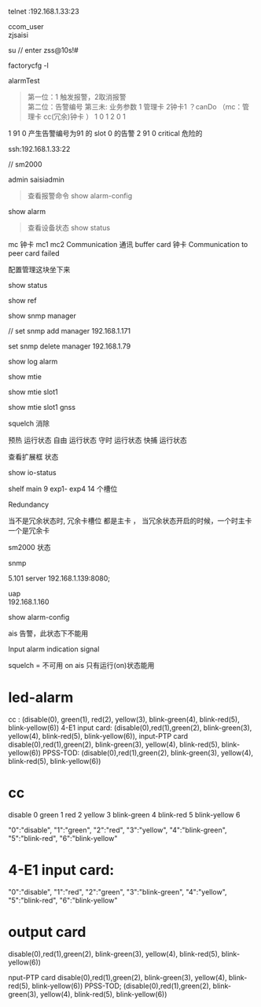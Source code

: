 telnet :192.168.1.33:23


ccom_user     
zjsaisi   

su // enter
zss@10s!#

factorycfg -l

alarmTest
> 第一位：1 触发报警，2取消报警   
> 第二位：告警编号 
> 第三未: 业务参数  1 管理卡 2钟卡1 ？canDo  （mc：管理卡 cc(冗余)钟卡 ）
1 0 1
2 0 1


1 91 0    产生告警编号为91 的  slot 0 的告警
2 91 0 
critical 危险的


ssh:192.168.1.33:22

// sm2000
 
admin 
saisiadmin

>查看报警命令
show alarm-config

show alarm

>查看设备状态
show status





mc 钟卡  mc1 mc2 
Communication 通讯
buffer card 钟卡
Communication to peer card failed 



配置管理这块坐下来





show status 

show ref




show snmp manager


// set snmp add manager 192.168.1.171

   set snmp delete manager 192.168.1.79

<!-- Engine ID -->


show log alarm




show mtie  


show mtie  slot1


show mtie  slot1 gnss 





squelch 消除


预热 运行状态
自由 运行状态
守时 运行状态
快捕 运行状态


查看扩展框 状态

show io-status 

shelf main  9 
exp1- exp4  14 个槽位

Redundancy

当不是冗余状态时,  冗余卡槽位 都是主卡 ， 当冗余状态开启的时候，一个时主卡 一个是冗余卡



sm2000 状态




snmp  

5.101
 server 192.168.1.139:8080;


uap  
 192.168.1.160






show  alarm-config 


ais 告警，此状态下不能用

Input alarm indication signal


squelch = 不可用  on  ais 
只有运行(on)状态能用




# led-alarm 

cc :  (disable(0), green(1), red(2), yellow(3), blink-green(4), blink-red(5), blink-yellow(6))
4-E1 input card: (disable(0),red(1),green(2), blink-green(3), yellow(4), blink-red(5), blink-yellow(6)), 
input-PTP  card disable(0),red(1),green(2), blink-green(3), yellow(4), blink-red(5), blink-yellow(6))
PPSS-TOD:  (disable(0),red(1),green(2), blink-green(3), yellow(4), blink-red(5), blink-yellow(6))




# cc 
disable 0
green 1
red 2
yellow 3
blink-green 4
blink-red 5
blink-yellow 6

"0":"disable", "1":"green", "2":"red", "3":"yellow", "4":"blink-green", "5":"blink-red", "6":"blink-yellow"



# 4-E1 input card:

"0":"disable", "1":"red", "2":"green", "3":"blink-green", "4":"yellow", "5":"blink-red", "6":"blink-yellow"





# output card 


 disable(0),red(1),green(2), blink-green(3), yellow(4), blink-red(5), blink-yellow(6))


nput-PTP card disable(0),red(1),green(2), blink-green(3), yellow(4), blink-red(5), blink-yellow(6))
PPSS-TOD; (disable(0),red(1),green(2), blink-green(3), yellow(4), blink-red(5), blink-yellow(6))





